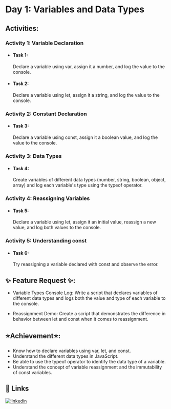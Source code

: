 # Day 1: Variables and Data Types
## Activities:
### Activity 1: Variable Declaration

- #### Task 1: 
    Declare a variable using var, assign it a number, and log the value to the console.
- ####  Task 2: 
    Declare a variable using let, assign it a string, and log the value to the console.
### Activity 2: Constant Declaration
- ####  Task 3: 
    Declare a variable using const, assign it a boolean value, and log the value to the console.
### Activity 3: Data Types
- ####  Task 4:
    Create variables of different data types (number, string, boolean, object, array) and log each variable's type using the typeof operator. 

### Activity 4: Reassigning Variables
- ####  Task 5: 
    Declare a variable using let, assign it an initial value, reassign a new value, and log both values to the console.
### Activity 5: Understanding const
- ####  Task 6: 
    Try reassigning a variable declared with const and observe the error.


## ✨ Feature Request ✨:
- Variable Types Console Log: Write a script that declares variables of different data types and logs both the value and type of each variable to the console.

- Reassignment Demo: Create a script that demonstrates the difference in behavior between let and const when it comes to reassignment.


## ⭐Achievement⭐:

- Know how to declare variables using var, let, and const.
- Understand the different data types in JavaScript.
- Be able to use the typeof operator to identify the data type of a variable.
- Understand the concept of variable reassignment and the immutability of const variables.
## 🔗 Links

[![linkedin](https://img.shields.io/badge/linkedin-0A66C2?style=for-the-badge&logo=linkedin&logoColor=white)](https://www.linkedin.com/in/jayrajsinhzala/)


